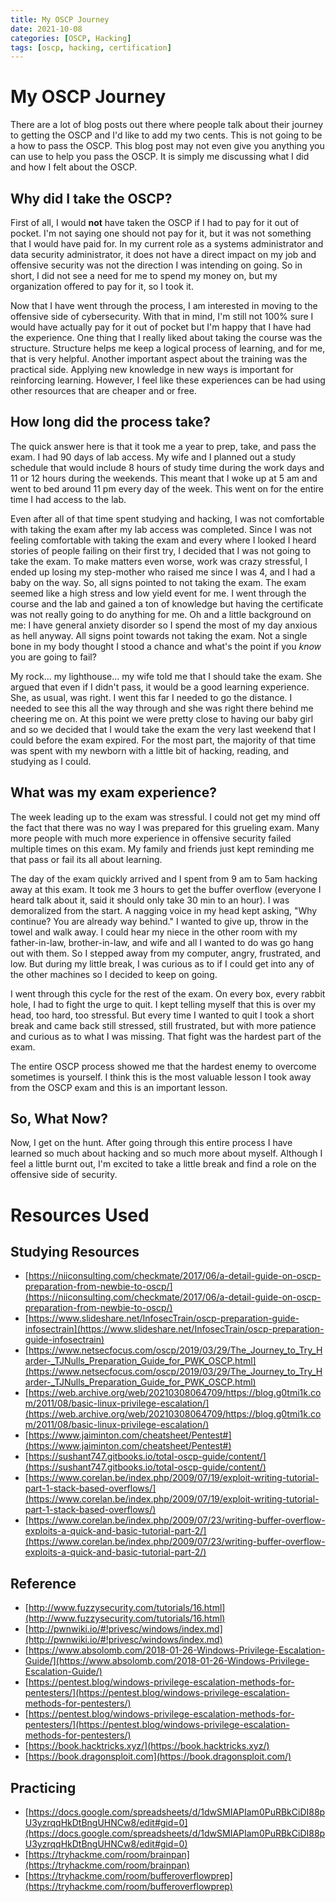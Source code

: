 ```yaml
---
title: My OSCP Journey
date: 2021-10-08
categories: [OSCP, Hacking]
tags: [oscp, hacking, certification]
---
```

# My OSCP Journey
There are a lot of blog posts out there where people talk about their journey to getting the OSCP and I'd like to add my two cents. This is not going to be a how to pass the OSCP. This blog post may not even give you anything you can use to help you pass the OSCP. It is simply me discussing what I did and how I felt about the OSCP.

## Why did I take the OSCP?
First of all, I would **not** have taken the OSCP if I had to pay for it out of pocket. I'm not saying one should not pay for it, but it was not something that I would have paid for. In my current role as a systems administrator and data security administrator, it does not have a direct impact on my job and offensive security was not the direction I was intending on going. So in short, I did not see a need for me to spend my money on, but my organization offered to pay for it, so I took it. 

Now that I have went through the process, I am interested in moving to the offensive side of cybersecurity. With that in mind, I'm still not 100% sure I would have actually pay for it out of pocket but I'm happy that I have had the experience. One thing that I really liked about taking the course was the structure. Structure helps me keep a logical process of learning, and for me, that is very helpful. Another important aspect about the training was the practical side. Applying new knowledge in new ways is important for reinforcing learning. However, I feel like these experiences can be had using other resources that are cheaper and or free. 

## How long did the process take?
The quick answer here is that it took me a year to prep, take, and pass the exam. I had 90 days of lab access. My wife and I planned out a study schedule that would include 8 hours of study time during the work days and 11 or 12 hours during the weekends. This meant that I woke up at 5 am and went to bed around 11 pm every day of the week. This went on for the entire time I had access to the lab. 

Even after all of that time spent studying and hacking, I was not comfortable with taking the exam after my lab access was completed. Since I was not feeling comfortable with taking the exam and every where I looked I heard stories of people failing on their first try, I decided that I was not going to take the exam. To make matters even worse, work was crazy stressful, I ended up losing my step-mother who raised me since I was 4, and I had a baby on the way. So, all signs pointed to not taking the exam. The exam seemed like a high stress and low yield event for me. I went through the course and the lab and gained a ton of knowledge but having the certificate was not really going to do anything for me. Oh and a little background on me: I have general anxiety disorder so I spend the most of my day anxious as hell anyway. All signs point towards not taking the exam. Not a single bone in my body thought I stood a chance and what's the point if you *know* you are going to fail?

My rock... my lighthouse... my wife told me that I should take the exam. She argued that even if I didn't pass, it would be a good learning experience. She, as usual, was right. I went this far I needed to go the distance. I needed to see this all the way through and she was right there behind me cheering me on. At this point we were pretty close to having our baby girl and so we decided that I would take the exam the very last weekend that I could before the exam expired. For the most part, the majority of that time was spent with my newborn with a little bit of hacking, reading, and studying as I could. 

## What was my exam experience?
The week leading up to the exam was stressful. I could not get my mind off the fact that there was no way I was prepared for this grueling exam. Many more people with much more experience in offensive security failed multiple times on this exam. My family and friends just kept reminding me that pass or fail its all about learning. 

The day of the exam quickly arrived and I spent from 9 am to 5am hacking away at this exam. It took me 3 hours to get the buffer overflow (everyone I heard talk about it, said it should only take 30 min to an hour). I was demoralized from the start. A nagging voice in my head kept asking, "Why continue? You are already way behind." I wanted to give up, throw in the towel and walk away. I could hear my niece in the other room with my father-in-law, brother-in-law, and wife and all I wanted to do was go hang out with them. So I stepped away from my computer, angry, frustrated, and low. But during my little break, I was curious as to if I could get into any of the other machines so I decided to keep on going.

I went through this cycle for the rest of the exam. On every box, every rabbit hole, I had to fight the urge to quit. I kept telling myself that this is over my head, too hard, too stressful. But every time I wanted to quit I took a short break and came back still stressed, still frustrated, but with more patience and curious as to what I was missing. That fight was the hardest part of the exam. 

The entire OSCP process showed me that the hardest enemy to overcome sometimes is yourself. I think this is the most valuable lesson I took away from the OSCP exam and this is an important lesson. 


## So, What Now?
Now, I get on the hunt. After going through this entire process I have learned so much about hacking and so much more about myself. Although I feel a little burnt out, I'm excited to take a little break and find a role on the offensive side of security. 

# Resources Used
## Studying Resources
* [https://niiconsulting.com/checkmate/2017/06/a-detail-guide-on-oscp-preparation-from-newbie-to-oscp/](https://niiconsulting.com/checkmate/2017/06/a-detail-guide-on-oscp-preparation-from-newbie-to-oscp/)
* [https://www.slideshare.net/InfosecTrain/oscp-preparation-guide-infosectrain](https://www.slideshare.net/InfosecTrain/oscp-preparation-guide-infosectrain)
* [https://www.netsecfocus.com/oscp/2019/03/29/The_Journey_to_Try_Harder-_TJNulls_Preparation_Guide_for_PWK_OSCP.html](https://www.netsecfocus.com/oscp/2019/03/29/The_Journey_to_Try_Harder-_TJNulls_Preparation_Guide_for_PWK_OSCP.html)
* [https://web.archive.org/web/20210308064709/https://blog.g0tmi1k.com/2011/08/basic-linux-privilege-escalation/](https://web.archive.org/web/20210308064709/https://blog.g0tmi1k.com/2011/08/basic-linux-privilege-escalation/)
* [https://www.jaiminton.com/cheatsheet/Pentest#](https://www.jaiminton.com/cheatsheet/Pentest#)
* [https://sushant747.gitbooks.io/total-oscp-guide/content/](https://sushant747.gitbooks.io/total-oscp-guide/content/)
* [https://www.corelan.be/index.php/2009/07/19/exploit-writing-tutorial-part-1-stack-based-overflows/](https://www.corelan.be/index.php/2009/07/19/exploit-writing-tutorial-part-1-stack-based-overflows/)
* [https://www.corelan.be/index.php/2009/07/23/writing-buffer-overflow-exploits-a-quick-and-basic-tutorial-part-2/](https://www.corelan.be/index.php/2009/07/23/writing-buffer-overflow-exploits-a-quick-and-basic-tutorial-part-2/)

## Reference
*  [http://www.fuzzysecurity.com/tutorials/16.html](http://www.fuzzysecurity.com/tutorials/16.html)
* [http://pwnwiki.io/#!privesc/windows/index.md](http://pwnwiki.io/#!privesc/windows/index.md)
* [https://www.absolomb.com/2018-01-26-Windows-Privilege-Escalation-Guide/](https://www.absolomb.com/2018-01-26-Windows-Privilege-Escalation-Guide/)
* [https://pentest.blog/windows-privilege-escalation-methods-for-pentesters/](https://pentest.blog/windows-privilege-escalation-methods-for-pentesters/)
* [https://pentest.blog/windows-privilege-escalation-methods-for-pentesters/](https://pentest.blog/windows-privilege-escalation-methods-for-pentesters/)
* [https://book.hacktricks.xyz/](https://book.hacktricks.xyz/)
* [https://book.dragonsploit.com](https://book.dragonsploit.com/)

## Practicing
* [https://docs.google.com/spreadsheets/d/1dwSMIAPIam0PuRBkCiDI88pU3yzrqqHkDtBngUHNCw8/edit#gid=0](https://docs.google.com/spreadsheets/d/1dwSMIAPIam0PuRBkCiDI88pU3yzrqqHkDtBngUHNCw8/edit#gid=0)
* [https://tryhackme.com/room/brainpan](https://tryhackme.com/room/brainpan)
* [https://tryhackme.com/room/bufferoverflowprep](https://tryhackme.com/room/bufferoverflowprep)

